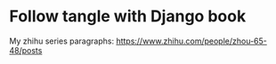 # Follow tangle with Django book    
My zhihu series paragraphs: https://www.zhihu.com/people/zhou-65-48/posts   
